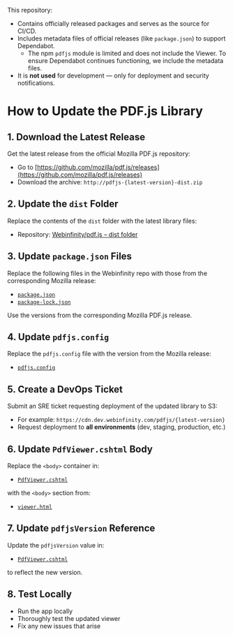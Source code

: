 This repository:

* Contains officially released packages and serves as the source for CI/CD.
* Includes metadata files of official releases (like `package.json`) to support Dependabot.
  * The npm `pdfjs` module is limited and does not include the Viewer. To ensure Dependabot continues functioning, we include the metadata files.
* It is **not used** for development — only for deployment and security notifications.

# How to Update the PDF.js Library

## 1. Download the Latest Release

Get the latest release from the official Mozilla PDF.js repository:

- Go to [https://github.com/mozilla/pdf.js/releases](https://github.com/mozilla/pdf.js/releases)
- Download the archive: `http://pdfjs-{latest-version}-dist.zip`

## 2. Update the `dist` Folder

Replace the contents of the `dist` folder with the latest library files:

- Repository: [Webinfinity/pdf.js – dist folder](https://github.com/Webinfinity/pdf.js/tree/master/dist)

## 3. Update `package.json` Files

Replace the following files in the Webinfinity repo with those from the corresponding Mozilla release:

- [`package.json`](https://github.com/Webinfinity/pdf.js/blob/master/package.json)
- [`package-lock.json`](https://github.com/Webinfinity/pdf.js/blob/master/package-lock.json)

Use the versions from the corresponding Mozilla PDF.js release.

## 4. Update `pdfjs.config`

Replace the `pdfjs.config` file with the version from the Mozilla release:

- [`pdfjs.config`](https://github.com/mozilla/pdf.js/blob/master/pdfjs.config)

## 5. Create a DevOps Ticket

Submit an SRE ticket requesting deployment of the updated library to S3:

- For example: `https://cdn.dev.webinfinity.com/pdfjs/{latest-version}`  
- Request deployment to **all environments** (dev, staging, production, etc.)

## 6. Update `PdfViewer.cshtml` Body

Replace the `<body>` container in:

- [`PdfViewer.cshtml`](https://github.com/Webinfinity/ProductX/blob/staging-dev/App/ProductX.Web/Views/App/PdfViewer.cshtml)

with the `<body>` section from:

- [`viewer.html`](https://github.com/Webinfinity/pdf.js/blob/master/dist/web/viewer.html)

## 7. Update `pdfjsVersion` Reference

Update the `pdfjsVersion` value in:

- [`PdfViewer.cshtml`](https://github.com/Webinfinity/ProductX/blob/staging-dev/App/ProductX.Web/Views/App/PdfViewer.cshtml)

to reflect the new version.

## 8. Test Locally

- Run the app locally
- Thoroughly test the updated viewer
- Fix any new issues that arise
